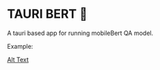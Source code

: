 # TAURI BERT 🤖

A tauri based app for running mobileBert QA model.




Example:

[Alt Text](example_vid.gif)
